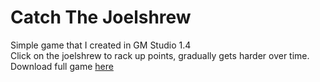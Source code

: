 # Catch The Joelshrew
Simple game that I created in GM Studio 1.4                                                                                        
Click on the joelshrew to rack up points, gradually gets harder over time.                                                 
Download full game [here](https://drive.google.com/open?id=0BzNMWL-AtF2ncGgxN1gybVFJNUk)
